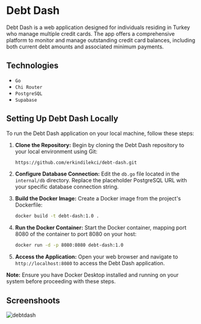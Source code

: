 # Debt Dash
Debt Dash is a web application designed for individuals residing in Turkey who manage multiple credit cards. The app offers a comprehensive platform to monitor and manage outstanding credit card balances, including both current debt amounts and associated minimum payments.

## Technologies

- `Go`
- `Chi Router`
- `PostgreSQL`
- `Supabase`

## Setting Up Debt Dash Locally

To run the Debt Dash application on your local machine, follow these steps:

1. **Clone the Repository:**
   Begin by cloning the Debt Dash repository to your local environment using Git:
   ```bash
   https://github.com/erkindilekci/debt-dash.git
   ```

2. **Configure Database Connection:**
   Edit the `db.go` file located in the `internal/db` directory. Replace the placeholder PostgreSQL URL with your specific database connection string.

3. **Build the Docker Image:**
   Create a Docker image from the project's Dockerfile:
   ```bash
   docker build -t debt-dash:1.0 .
   ```

4. **Run the Docker Container:**
   Start the Docker container, mapping port 8080 of the container to port 8080 on your host:
   ```bash
   docker run -d -p 8080:8080 debt-dash:1.0
   ```

5. **Access the Application:**
   Open your web browser and navigate to `http://localhost:8080` to access the Debt Dash application.

**Note:** Ensure you have Docker Desktop installed and running on your system before proceeding with these steps.


## Screenshoots
![debtdash](https://github.com/user-attachments/assets/de15fc29-d7d1-4a09-82b4-f27f8a05ec0e)
